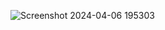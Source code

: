 ![Screenshot 2024-04-06 195303](https://github.com/amansingh2404/Rest_API_using_Ktor_and_PostgreSQL/assets/154883958/5ede35c1-e6f0-454a-8b50-27156101ef02)
